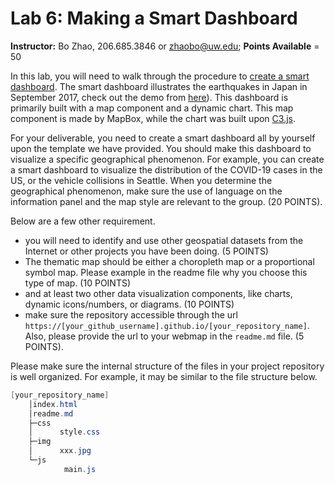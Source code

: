 # Lab 6: Making a Smart Dashboard

**Instructor:** Bo Zhao, 206.685.3846 or zhaobo@uw.edu; **Points Available** = 50

In this lab, you will need to walk through the procedure to [create a smart dashboard](../../weeks/week06). The smart dashboard illustrates the earthquakes in Japan in September 2017, check out the demo from [here](https://jakobzhao.github.io/geog458/weeks/week06/index.html)). This dashboard is primarily built with a map component and a dynamic chart. This map component is made by MapBox, while the chart was built upon [C3.js](https://c3js.org/examples.html).

For your deliverable, you need to create a smart dashboard all by yourself upon the template we have provided. You should make this dashboard to visualize a specific geographical phenomenon. For example, you can create a smart dashboard to visualize the distribution of the COVID-19 cases in the US, or the vehicle collisions in Seattle. When you determine the geographical phenomenon, make sure the use of language on the information panel and the map style are relevant to the group. (20 POINTS).

 Below are a few other requirement.
   
   - you will need to identify and use other geospatial datasets from the Internet or other projects you have been doing. (5 POINTS)
   - The thematic map should be either a choropleth map or a proportional symbol map. Please example in the readme file why you choose this type of map. (10 POINTS)
   - and at least two other data visualization components, like charts, dynamic icons/numbers, or diagrams. (10 POINTS)
   - make sure the repository accessible through the url `https://[your_github_username].github.io/[your_repository_name]`. Also, please provide the url to your webmap in the `readme.md` file. (5 POINTS).

Please make sure the internal structure of the files in your project repository is well organized. For example, it may be similar to the file structure below.

```powershell
[your_repository_name]
    │index.html
    │readme.md
    ├─css
    │      style.css
    ├─img
    │      xxx.jpg
    └─js
            main.js
```
